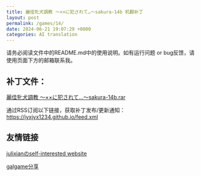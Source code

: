 ```yaml
---
title: 麗佳牝犬調教 ～××に犯されて…～sakura-14b 机翻补丁
layout: post
permalink: /games/14/
date: 2024-06-21 19:07:29 +0800
categories: AI translation
---
```



请务必阅读文件中的README.md中的使用说明。如有运行问题 or bug反馈，请使用页面下方的邮箱联系我。

## 补丁文件：

[麗佳牝犬調教 ～××に犯されて…～sakura-14b.rar](../../resources/%E9%BA%97%E4%BD%B3%E7%89%9D%E7%8A%AC%E8%AA%BF%E6%95%99%20%EF%BD%9E%C3%97%C3%97%E3%81%AB%E7%8A%AF%E3%81%95%E3%82%8C%E3%81%A6%E2%80%A6%EF%BD%9Esakura-14b.rar)

 

通过RSS订阅以下链接，获取补丁发布/更新通知：https://jyxjyx1234.github.io/feed.xml

## 友情链接

[julixianのself-interested website](https://julixian-siw.worldsystem.top/) 

[galgame分享](https://t.me/galgpt)